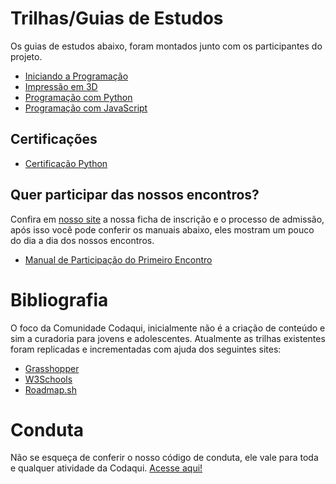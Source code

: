 # Trilhas/Guias de Estudos

Os guias de estudos abaixo, foram montados junto com os participantes do projeto.

- [Iniciando a Programação](guias/programador-iniciante.md)
- [Impressão em 3D](guias/impressao-3d.md)
- [Programação com Python](guias/programador-python.md)
- [Programação com JavaScript](guias/programador-js.md)


## Certificações

- [Certificação Python](https://github.com/codaqui/cert-trilha-python-modelo)

## Quer participar das nossos encontros?

Confira em [nosso site](https://codaqui.dev) a nossa ficha de inscrição e o processo de admissão, após isso você pode conferir os manuais abaixo, eles mostram um pouco do dia a dia dos nossos encontros.

- [Manual de Participação do Primeiro Encontro](guias/primeiro-encontro.md)

# Bibliografia

O foco da Comunidade Codaqui, inicialmente não é a criação de conteúdo e sim a curadoria para jovens e adolescentes. Atualmente as trilhas existentes foram replicadas e incrementadas com ajuda dos seguintes sites:

- [Grasshopper](https://grasshopper.app/)
- [W3Schools](https://w3schools.com/)
- [Roadmap.sh](https://roadmap.sh/)

# Conduta

Não se esqueça de conferir o nosso código de conduta, ele vale para toda e qualquer atividade da Codaqui. [Acesse aqui!](https://github.com/codaqui/conduta)
